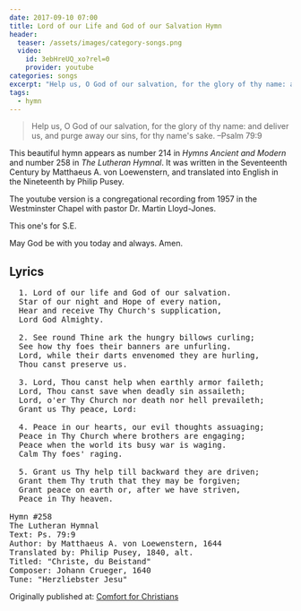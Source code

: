 ```yaml
---
date: 2017-09-10 07:00 
title: Lord of our Life and God of our Salvation Hymn
header:
  teaser: /assets/images/category-songs.png
  video:
    id: 3ebHreUQ_xo?rel=0
    provider: youtube
categories: songs
excerpt: "Help us, O God of our salvation, for the glory of thy name: and deliver us, and purge away our sins, for thy name's sake. –Psalm 79:9"
tags:
  - hymn
---
```


> Help us, O God of our salvation, for the glory of thy name: and deliver us, and purge away our sins, for thy name's sake. –Psalm 79:9

This beautiful hymn appears as number 214 in *Hymns Ancient and Modern* and number 258 in *The Lutheran Hymnal*.  It was written in the Seventeenth Century by Matthaeus A. von Loewenstern, and translated into English in the Nineteenth by Philip Pusey.

The youtube version is a congregational recording from 1957 in the Westminster Chapel with pastor Dr. Martin Lloyd-Jones.

This one's for S.E.

May God be with you today and always.  Amen.

## Lyrics

<pre>
  1. Lord of our life and God of our salvation.
  Star of our night and Hope of every nation,
  Hear and receive Thy Church's supplication,
  Lord God Almighty.
  
  2. See round Thine ark the hungry billows curling;
  See how thy foes their banners are unfurling.
  Lord, while their darts envenomed they are hurling,
  Thou canst preserve us.
  
  3. Lord, Thou canst help when earthly armor faileth;
  Lord, Thou canst save when deadly sin assaileth;
  Lord, o'er Thy Church nor death nor hell prevaileth;
  Grant us Thy peace, Lord:
  
  4. Peace in our hearts, our evil thoughts assuaging;
  Peace in Thy Church where brothers are engaging;
  Peace when the world its busy war is waging.
  Calm Thy foes' raging.
  
  5. Grant us Thy help till backward they are driven;
  Grant them Thy truth that they may be forgiven;
  Grant peace on earth or, after we have striven,
  Peace in Thy heaven.

Hymn #258
The Lutheran Hymnal
Text: Ps. 79:9
Author: by Matthaeus A. von Loewenstern, 1644
Translated by: Philip Pusey, 1840, alt.
Titled: "Christe, du Beistand"
Composer: Johann Crueger, 1640
Tune: "Herzliebster Jesu"
</pre>

<div>Originally published at: <a href='http://www.alecsatin.com/'>Comfort for Christians</a></div>
